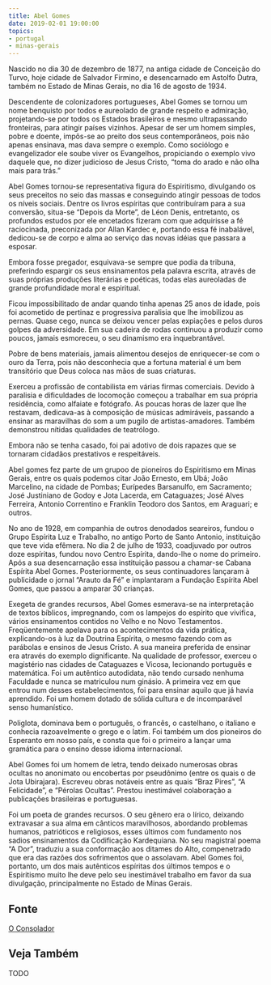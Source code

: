 ```yaml
---
title: Abel Gomes
date: 2019-02-01 19:00:00
topics: 
- portugal
- minas-gerais
---
```


Nascido no dia 30 de dezembro de 1877, na antiga cidade de Conceição do Turvo,
hoje cidade de Salvador Firmino, e desencarnado em Astolfo Dutra, também no
Estado de Minas Gerais, no dia 16 de agosto de 1934.

Descendente de colonizadores portugueses, Abel Gomes se tornou um nome benquisto
por todos e aureolado de grande respeito e admiração, projetando-se por todos os
Estados brasileiros e mesmo ultrapassando fronteiras, para atingir países
vizinhos. Apesar de ser um homem simples, pobre e doente, impôs-se ao preito dos
seus contemporâneos, pois não apenas ensinava, mas dava sempre o exemplo. Como
sociólogo e evangelizador ele soube viver os Evangelhos, propiciando o exemplo
vivo daquele que, no dizer judicioso de Jesus Cristo, “toma do arado e não olha
mais para trás.”

Abel Gomes tornou-se representativa figura do Espiritismo, divulgando os seus
preceitos no seio das massas e conseguindo atingir pessoas de todos os níveis
sociais. Dentre os livros espíritas que contribuíram para a sua conversão,
situa-se “Depois da Morte”, de Léon Denis, entretanto, os profundos estudos por
ele encetados fizeram com que adquirisse a fé raciocinada, preconizada por Allan
Kardec e, portando essa fé inabalável, dedicou-se de corpo e alma ao serviço das
novas idéias que passara a esposar.

Embora fosse pregador, esquivava-se sempre que podia da tribuna, preferindo
espargir os seus ensinamentos pela palavra escrita, através de suas próprias
produções literárias e poéticas, todas elas aureoladas de grande profundidade
moral e espiritual.

Ficou impossibilitado de andar quando tinha apenas 25 anos de idade, pois foi
acometido de pertinaz e progressiva paralisia que lhe imobilizou as pernas.
Quase cego, nunca se deixou vencer pelas expiações e pelos duros golpes da
adversidade. Em sua cadeira de rodas continuou a produzir como poucos, jamais
esmoreceu, o seu dinamismo era inquebrantável.

Pobre de bens materiais, jamais alimentou desejos de enriquecer-se com o ouro da
Terra, pois não desconhecia que a fortuna material é um bem transitório que Deus
coloca nas mãos de suas criaturas.

Exerceu a profissão de contabilista em várias firmas comerciais. Devido à
paralisia e dificuldades de locomoção começou a trabalhar em sua própria
residência, como alfaiate e fotógrafo. As poucas horas de lazer que lhe
restavam, dedicava-as à composição de músicas admiráveis, passando a ensinar as
maravilhas do som a um pugilo de artistas-amadores. Também demonstrou nítidas
qualidades de teatrólogo.

Embora não se tenha casado, foi pai adotivo de dois rapazes que se tornaram
cidadãos prestativos e respeitáveis.

Abel gomes fez parte de um grupoo de pioneiros do Espiritismo em Minas Gerais,
entre os quais podemos citar João Ernesto, em Ubá; João Marcelino, na cidade de
Pombas; Eurípedes Barsanulfo, em Sacramento; José Justiniano de Godoy e Jota
Lacerda, em Cataguazes; José Alves Ferreira, Antonio Correntino e Franklin
Teodoro dos Santos, em Araguari; e outros.

No ano de 1928, em companhia de outros denodados seareiros, fundou o Grupo
Espírita Luz e Trabalho, no antigo Porto de Santo Antonio, instituição que teve
vida efêmera. No dia 2 de julho de 1933, coadjuvado por outros doze espíritas,
fundou novo Centro Espírita, dando-lhe o nome do primeiro. Após a sua
desencarnação essa instituição passou a chamar-se Cabana Espírita Abel Gomes.
Posteriormente, os seus continuadores lançaram à publicidade o jornal “Arauto da
Fé” e implantaram a Fundação Espírita Abel Gomes, que passou a amparar 30
crianças.

Exegeta de grandes recursos, Abel Gomes esmerava-se na interpretação de textos
bíblicos, impregnando, com os lampejos do espírito que vivifica, vários
ensinamentos contidos no Velho e no Novo Testamentos. Freqüentemente apelava
para os acontecimentos da vida prática, explicando-os à luz da Doutrina
Espírita, o mesmo fazendo com as parábolas e ensinos de Jesus Cristo. A sua
maneira preferida de ensinar era através do exemplo dignificante.  Na qualidade
de professor, exerceu o magistério nas cidades de Cataguazes e Vicosa,
lecionando português e matemática. Foi um autêntico autodidata, não tendo
cursado nenhuma Faculdade e nunca se matriculou num ginásio. A primeira vez em
que entrou num desses estabelecimentos, foi para ensinar aquilo que já havia
aprendido. Foi um homem dotado de sólida cultura e de incomparável senso
humanístico.

Poliglota, dominava bem o português, o francês, o castelhano, o italiano e
conhecia razoavelmente o grego e o latim. Foi também um dos pioneiros do
Esperanto em nosso país, e consta que foi o primeiro a lançar uma gramática para
o ensino desse idioma internacional.

Abel Gomes foi um homem de letra, tendo deixado numerosas obras ocultas no
anonimato ou encobertas por pseudônimo (entre os quais o de Jota Ubirajara).
Escreveu obras notáveis entre as quais “Braz Pires”, “A Felicidade”, e “Pérolas
Ocultas”. Prestou inestimável colaboração a publicações brasileiras e
portuguesas.

Foi um poeta de grandes recursos. O seu gênero era o lírico, deixando extravasar
a sua alma em cânticos maravilhosos, abordando problemas humanos, patrióticos e
religiosos, esses últimos com fundamento nos sadios ensinamentos da Codificação
Kardequiana. No seu magistral poema “A Dor”, traduziu a sua conformação aos
ditames do Alto, compenetrado que era das razões dos sofrimentos que o
assolavam.  Abel Gomes foi, portanto, um dos mais autênticos espíritas dos
últimos tempos e o Espiritismo muito lhe deve pelo seu inestimável trabalho em
favor da sua divulgação, principalmente no Estado de Minas Gerais.

## Fonte
[O Consolador](http://www.oconsolador.com.br/linkfixo/biografias/abelgomes.html)

## Veja Também
TODO

